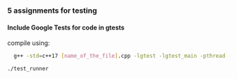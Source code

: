 <h3>5 assignments for testing</h3>
<h4>Include Google Tests for code in gtests </h4>

<p>compile using: </p>

```bash
  g++ -std=c++17 [name_of_the_file].cpp -lgtest -lgtest_main -pthread -o test_runner
```

```bash
./test_runner
```



